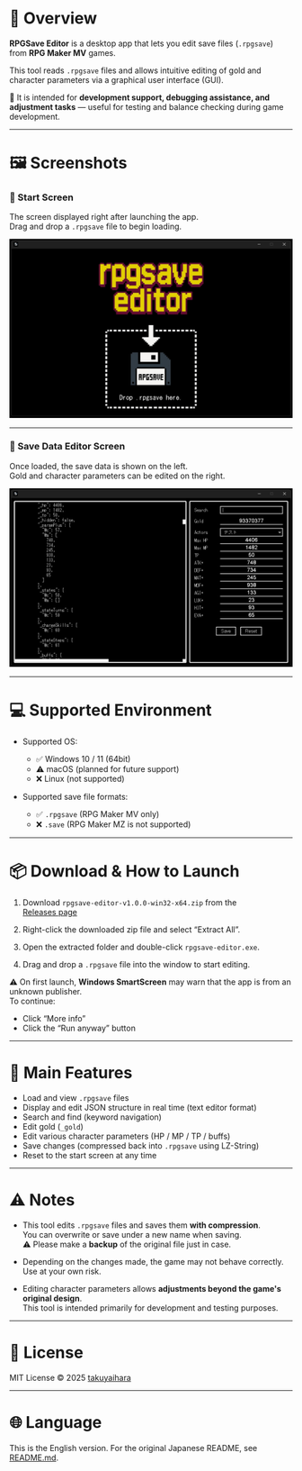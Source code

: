# 🧾 Overview

**RPGSave Editor** is a desktop app that lets you edit save files (`.rpgsave`) from **RPG Maker MV** games.

This tool reads `.rpgsave` files and allows intuitive editing of gold and character parameters via a graphical user interface (GUI).

🎯 It is intended for **development support, debugging assistance, and adjustment tasks** — useful for testing and balance checking during game development.

---

# 🖼 Screenshots

### 🔸 Start Screen

The screen displayed right after launching the app.  
Drag and drop a `.rpgsave` file to begin loading.

![Start Screen](./screenshots/start.png)

---

### 🔸 Save Data Editor Screen

Once loaded, the save data is shown on the left.  
Gold and character parameters can be edited on the right.

![Edit Screen](./screenshots/edit.png)

---

# 💻 Supported Environment

- Supported OS:

  - ✅ Windows 10 / 11 (64bit)
  - ⚠️ macOS (planned for future support)
  - ❌ Linux (not supported)

- Supported save file formats:
  - ✅ `.rpgsave` (RPG Maker MV only)
  - ❌ `.save` (RPG Maker MZ is not supported)

---

# 📦 Download & How to Launch

1. Download `rpgsave-editor-v1.0.0-win32-x64.zip` from the  
   [Releases page](https://github.com/takuyaihara/rpgsave-editor/releases)

2. Right-click the downloaded zip file and select “Extract All”.

3. Open the extracted folder and double-click `rpgsave-editor.exe`.

4. Drag and drop a `.rpgsave` file into the window to start editing.

⚠️ On first launch, **Windows SmartScreen** may warn that the app is from an unknown publisher.  
To continue:

- Click “More info”
- Click the “Run anyway” button

---

# 🧩 Main Features

- Load and view `.rpgsave` files
- Display and edit JSON structure in real time (text editor format)
- Search and find (keyword navigation)
- Edit gold (`_gold`)
- Edit various character parameters (HP / MP / TP / buffs)
- Save changes (compressed back into `.rpgsave` using LZ-String)
- Reset to the start screen at any time

---

# ⚠️ Notes

- This tool edits `.rpgsave` files and saves them **with compression**.  
  You can overwrite or save under a new name when saving.  
  ⚠️ Please make a **backup** of the original file just in case.

- Depending on the changes made, the game may not behave correctly.  
  Use at your own risk.

- Editing character parameters allows **adjustments beyond the game's original design**.  
  This tool is intended primarily for development and testing purposes.

---

# 📜 License

MIT License © 2025 [takuyaihara](https://github.com/takuyaihara)

---

# 🌐 Language

This is the English version. For the original Japanese README, see [README.md](./README.md).
